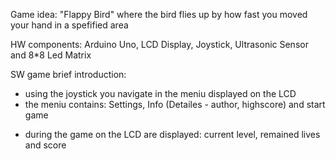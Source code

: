 Game idea: "Flappy Bird" where the bird flies up by how fast you moved your hand in a spefified area

HW components: Arduino Uno, LCD Display, Joystick, Ultrasonic Sensor and 8*8 Led Matrix

SW game brief introduction:
  - using the joystick you navigate in the meniu displayed on the LCD 
  - the meniu contains: Settings, Info  (Detailes - author, highscore) and start game
  
  * during the game on the LCD are displayed: current level, remained lives and score
